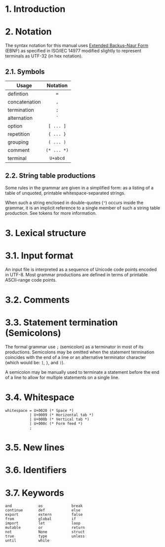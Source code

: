 # 1. Introduction

# 2. Notation

The syntax notation for this manual uses [Extended Backus–Naur Form](https://en.wikipedia.org/wiki/Extended_Backus%E2%80%93Naur_Form) (EBNF) as specified in ISO/IEC 14977 modified slightly to represent
terminals as UTF-32 (in hex notation).

## 2.1. Symbols

| Usage              | Notation    |
|--------------------|:-----------:|
| defintion          | `=`         |
| concatenation      | `,`         |
| termination        | `;`         |
| alternation        | `|`         |
| option             | `[ ... ]`   |
| repetition	       | `{ ... }`   |
| grouping  	       | `( ... )`   |
| comment            | `(* ... *)` |
| terminal	         | `U+abcd`    |

## 2.2. String table productions

Some rules in the grammar are given in a simplified form: as a listing of a table of unquoted, printable whitespace-separated strings.

When such a string enclosed in double-quotes (`"`) occurs inside the grammar, it is an implicit reference to a single member of such a string table production. See tokens for more information.

# 3. Lexical structure

# 3.1. Input format

An input file is interpreted as a sequence of Unicode code points
encoded in UTF-8. Most grammar productions are defined in terms of
printable ASCII-range code points.

# 3.2. Comments

# 3.3. Statement termination (Semicolons)

The formal grammar use `;` (semicolon) as a terminator in most of its productions. Semicolons may be omitted when the statement termination coincides with the end of a line or an alternative terminator character (which would be: `]`, `}`, and `)`).

A semicolon may be manually used to terminate a statement before the end of a line to allow for multiple statements on a single line.

# 3.4. Whitespace

```
whitespace = U+0020 (* Space *)
           | U+0009 (* Horizontal tab *)
           | U+000b (* Vertical tab *)
           | U+000c (* Form feed *)
           ;
```

# 3.5. New lines

# 3.6. Identifiers

# 3.7. Keywords

```
and            as             break
continue       def            else
export         extern         false
from           global         if
import         let            loop
mutable        or             return
not            None           struct
true           type           unless
until          while
```
